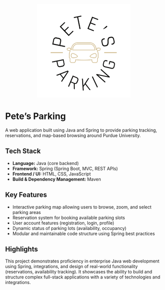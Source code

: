 <p align="center">
  <img src="Petes-Parking-Logo-White.png" alt="CampusCircle Logo" width="300"/>
</p>

# Pete’s Parking

A web application built using Java and Spring to provide parking tracking, reservations, and map-based browsing around Purdue University.

## Tech Stack

- **Language:** Java (core backend)
- **Framework:** Spring (Spring Boot, MVC, REST APIs)
- **Frontend / UI:** HTML, CSS, JavaScript
- **Build & Dependency Management:** Maven

## Key Features

- Interactive parking map allowing users to browse, zoom, and select parking areas  
- Reservation system for booking available parking slots  
- User account features (registration, login, profile)  
- Dynamic status of parking lots (availability, occupancy)  
- Modular and maintainable code structure using Spring best practices  

## Highlights

This project demonstrates proficiency in enterprise Java web development using Spring, integrations, and design of real-world functionality (reservations, availability tracking). It showcases the ability to build and structure complex full-stack applications with a variety of technologies and integrations.
